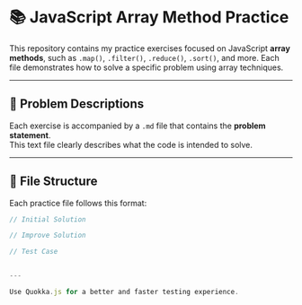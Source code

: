 # 📚 JavaScript Array Method Practice

This repository contains my practice exercises focused on JavaScript **array methods**, such as `.map()`, `.filter()`, `.reduce()`, `.sort()`, and more. Each file demonstrates how to solve a specific problem using array techniques.

---

## 📄 Problem Descriptions

Each exercise is accompanied by a `.md` file that contains the **problem statement**.  
This text file clearly describes what the code is intended to solve.

---

## 📂 File Structure

Each practice file follows this format:

```js
// Initial Solution

// Improve Solution

// Test Case


---

Use Quokka.js for a better and faster testing experience.